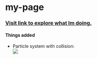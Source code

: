 # my-page

<h3><a href="https://andreshf.github.io/my-page/">Visit link to explore what Im doing.</a></h3>

<h4>Things added</h4>

<ul>
  <li>Particle system with collision:</li>
  <img src="https://github.com/AndresHF/my-page/blob/master/readme/particles.gif?raw=true"/>
</ul>
